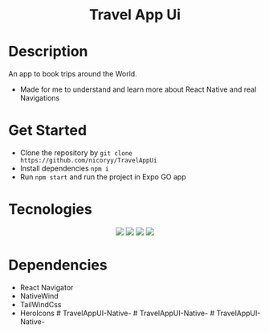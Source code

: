 <h1 align='center'>Travel App Ui</h1>


# Description
An app to book trips around the World.

- Made for me to understand and learn more about React Native and real Navigations

# Get Started
- Clone the repository by `git clone https://github.com/nicoryy/TravelAppUi`
- Install dependencies `npm i`
- Run `npm start` and run the project in Expo GO app

# Tecnologies 
<div align='center'>
    <img src='https://github.com/HarshavardhanKakarla/TravelAppUI-ReactNative/blob/3c8fd08e61d0cf277aeb3cb9bbec09c135df5942/tap.jpg'/>
    <img src='https://github.com/HarshavardhanKakarla/TravelAppUI-ReactNative/blob/3c8fd08e61d0cf277aeb3cb9bbec09c135df5942/tap2.jpg'/>
    <img src='https://github.com/HarshavardhanKakarla/TravelAppUI-ReactNative/blob/3c8fd08e61d0cf277aeb3cb9bbec09c135df5942/tap3.jpg'/>
    <img src='https://github.com/HarshavardhanKakarla/TravelAppUI-ReactNative/blob/3c8fd08e61d0cf277aeb3cb9bbec09c135df5942/tap4.jpg'/>
</div>

# Dependencies
- React Navigator
- NativeWind
- TailWindCss
- HeroIcons
#   T r a v e l A p p U I - N a t i v e -  
 #   T r a v e l A p p U I - N a t i v e -  
 #   T r a v e l A p p U I - N a t i v e -  
 
